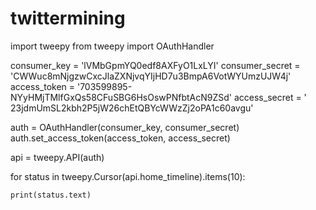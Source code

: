 # twittermining


import tweepy
from tweepy import OAuthHandler
 
consumer_key = 'lVMbGpmYQ0edf8AXFyO1LxLYI'
consumer_secret = 'CWWuc8mNjgzwCxcJlaZXNjvqYIjHD7u3BmpA6VotWYUmzUJW4j'
access_token = '703599895-NYyHMjTMlfGxQs58CFuSBG6HsOswPNfbtAcN9ZSd'
access_secret = '	23jdmUmSL2kbh2P5jW26chEtQBYcWWzZj2oPA1c60avgu'
 
auth = OAuthHandler(consumer_key, consumer_secret)
auth.set_access_token(access_token, access_secret)
 
api = tweepy.API(auth)

for status in tweepy.Cursor(api.home_timeline).items(10):

    print(status.text)
